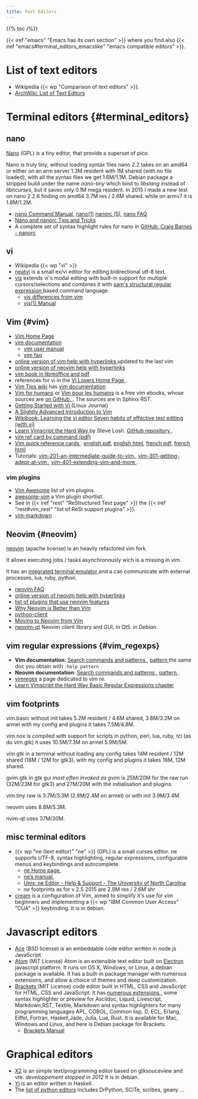 ```yaml
---
title: Text Editors
---
```


{{% toc /%}}

{{< iref "emacs" "Emacs has its own section" >}}
where you find also {{< iref "emacs#terminal_editors_emacslike" "emacs compatible editors" >}}.

# List of text editors
-   Wikipedia {{< wp "Comparison of text editors" >}}.
-   [ArchWiki: List of Text Editors
    ](https://wiki.archlinux.org/index.php/List_of_applications#Text_editors)

# Terminal editors {#terminal_editors}
## nano
[Nano](http://www.nano-editor.org/) (GPL) <a name="nano"></a>
is a tiny editor, that provide a superset of _pico_.

Nano is truly tiny, without loading syntax files nano 2.2 takes
on an amd64 or either on an arm server 1.3M resident with 1M  shared (with no file loaded),
with all the syntax files we get 1.6M/1.1M. Debian package a stripped build under the name
_nano-tiny_ which bind to _libslang_ instead of _libncurses_,
but it saves only 0.1M mega resident.
In 2015 I made a new test on nano 2.2.6 finding on amd64 3.7M res /
2.6M shared. while on armv7 it is 1.8M/1.2M.

-    [nano Command Manual](http://www.nano-editor.org/dist/latest/nano.html),
     [nano(1)](http://www.nano-editor.org/dist/latest/nano.1.html)
     [nanorc (5)](http://www.nano-editor.org/dist/latest/nanorc.5.html),
     [nano FAQ](http://www.nano-editor.org/dist/latest/faq.html)
-    [Nano and nanorc Tips and Tricks
     ](http://www.if-not-true-then-false.com/2009/tuning-nano-text-editor-with-nanorc/)
-    A complete set of syntax highlight rules for nano in
     [GitHub: Craig Barnes - nanorc](https://github.com/craigbarnes/nanorc)

## vi
-   Wikipedia {{< wp "vi" >}}
-   [neatvi](http://repo.or.cz/neatvi.git)
    is a small ex/vi editor for editing bidirectional utf-8 text.
-   [vis](https://github.com/martanne/vis)
    extends vi's modal editing with built-in support for multiple cursors/selections and
    combines it with [sam's structural regular expression
    ](https://github.com/martanne/vis/wiki/FAQ#what-are-structural-regular-expressions)
    based command language.
    -   [vis differences from vim
        ](ttps://github.com/martanne/vis/wiki/Differences-from-Vi(m))
    -   [vis(1) Manual](http://martanne.github.io/vis/man/vis.1.html)


## Vim {#vim}
-   [Vim Home Page](http://www.vim.org/)
-   [vim documentation
    ](http://vimdoc.sourceforge.net/)
    -   [vim user manual
        ](http://vimdoc.sourceforge.net/htmldoc/)
    -   [vim faq
        ](http://vimdoc.sourceforge.net/htmldoc/vimfaq.html)
-   [online version of vim help with hyperlinks
    ](http://vimhelp.appspot.com/) updated to the last vim
-   [online version of neovim help with hyperlinks
    ](https://neovim.io/doc/user/index.html)
-   [vim book in libreoffice and pdf
    ](http://www.oualline.com/vim-book.html)
-   references for vi in the [Vi Lovers Home Page
    ](http://www.thomer.com/vi/vi.html).
 -  [Vim Tips wiki](http://vim.wikia.com/wiki/)
    has [vim documentation
    ](http://vim.wikia.com/wiki/Vim_documentation)
-   [Vim for humans](https://vimebook.com/en) or
    [Vim pour les humains](https://vimebook.com/fr)
    is a free vim ebooks, whose sources are [on GitHub.
    ](https://github.com/vjousse/vim-for-humans-book).
    The sources are in Sphinx RST.
-   [Getting Started with Vi
    ](http://www.linuxjournal.com/article/6542) (Linux Journal)
-   [A Slightly Advanced Introduction to Vim
    ](http://linuxgazette.net/152/srinivasan.html)
-   [Wikibook: Learning the vi editor
    ](https://en.wikibooks.org/wiki/Learning_the_vi_Editor)
    [Seven habits of effective text editing  (with vi)
    ](http://www.moolenaar.net/habits.html)
-   [Learn Vimscript the Hard Way
    ](http://learnvimscriptthehardway.stevelosh.com/)
    by Steve Losh. [GitHub repository
    ](https://github.com/sjl/learnvimscriptthehardway).
-   [vim ref card by command (pdf)
    ](http://utools.com/vimrefcard.pdf)
-   [Vim quick reference cards
    ](http://tnerual.eriogerg.free.fr/vim.html):
        [english pdf](http://tnerual.eriogerg.free.fr/vimqrc.pdf),
        [english html](http://tnerual.eriogerg.free.fr/vimqrc.html),
        [french pdf](http://tnerual.eriogerg.free.fr/vimqrc-fr.pdf),
        [french html](http://tnerual.eriogerg.free.fr/vimqrc-fr.html)
-   Tutorials: [vim-201-an-intermediate-guide-to-vim
    ](http://www.linux.com/learn/tutorials/243002-vim-201-an-intermediate-guide-to-vim),
    [vim-301-getting-adept-at-vim
    ](http://www.linux.com/learn/tutorials/262147-vim-301-getting-adept-at-vim),
    [vim-401-extending-vim-and-more
    ](http://www.linux.com/learn/tutorials/264315-vim-401-extending-vim-and-more).

### vim plugins
-   [Vim Awesome](https://vimawesome.com/) list of vim plugins.
-   [awesome-vim](https://github.com/akrawchyk/awesome-vim)
    a Vim plugin shortlist.
-   See in {{< iref "rest" "ReStructured Text page" >}} the
    {{< iref "rest#vim_rest" "list of ReSt support plugins" >}}.
-   [vim-markdown](http://github.com/plasticboy/vim-markdown/)

## Neovim {#neovim}
[neovim](https://neovim.io/) (apache license)
is an heavily refactored vim fork.

It allows  executing jobs / tasks asynchronously wich is a missing in vim.

It has an [integrated terminal emulator
](https://neovim.io/doc/user/nvim_terminal_emulator.html)
and a can communicate with external processes, lua, ruby, python.


-   [neovim FAQ](https://github.com/neovim/neovim/wiki/FAQ)
-   [online version of neovim help with hyperlinks
    ](https://neovim.io/doc/user/index.html)
-   [list of plugins that use neovim features
    ](https://github.com/neovim/neovim/wiki/Related-projects#plugins)
-   [Why Neovim is Better than Vim
    ](http://geoff.greer.fm/2015/01/15/why-neovim-is-better-than-vim/)
-   [python-client](https://github.com/neovim/python-client)
-   [Moving to Neovim from Vim
    ](https://jacky.wtf/weblog/moving-to-neovim/)
-   [neovim-qt](https://github.com/equalsraf/neovim-qt)
    Neovim client library and GUI, in Qt5. _in Debian_.

## vim regular expressions {#vim_regexps}

-   __Vim documentation__: [Search commands and patterns
    ](http://vimhelp.appspot.com/usr_27.txt.html),
    [pattern
    ](http://vimhelp.appspot.com/pattern.txt.html)
    the same doc you obtain with `:help pattern`
-   __Neovim documentation__: [Search commands and patterns
    ](https://neovim.io/doc/user/usr_27.html),
    [pattern
    ](https://neovim.io/doc/user/pattern.html).
-   [vimregex](http://vimregex.com/) a page dedicated to vim re.
-   [Learn Vimscript the Hard Way
    ](http://learnvimscriptthehardway.stevelosh.com/)
    [Basic Regular Expressions chapter
    ](http://learnvimscriptthehardway.stevelosh.com/chapters/31.html)

## vim footprints

vim.basic without init takes 5.2M resident / 4.6M shared, 3.8M/3.2M on
armel with my config and plugins it takes 7.5M/4.8M.

vim.nox is compiled with support for scripts in python, perl, lua,
ruby, tcl
(as do vim.gtk) it uses 10.5M/7.3M on armel 5.9M/5M.

vim.gtk in a terminal without loading any config takes 14M resident /
12M shared (18M / 12M for gtk3), with my config and plugins it takes
18M, 12M shared.

gvim.gtk in gtk gui _most often invoked as gvim_ is 25M/20M for the
raw run (32M/23M for gtk3) and 27M/20M with the initialisation and
plugins.

vim.tiny raw is 3.7M/3.3M (2.8M/2.4M on armel) or with init 3.9M/3.4M.

neovim uses 8.8M/5.3M.

nvim-qt uses 37M/30M.

## misc terminal editors
-   {{< wp "ne (text editor)"  "ne" >}} (GPL)
    is a small curses editor. ne supports UTF-8, syntax highlighting,
    regular expressions, configurable menus and keybindings and autocomplete.
    -   [ne Home page](http://ne.di.unimi.it/),
    -   [ne’s manual](http://ne.di.unimi.it/docs/index.html),
    -   [Unix: ne Editor - Help & Support - The University of North Carolina
        ](http://help.unc.edu/help/unix-ne-editor/)
    -   _ne_ footprints as for v 2.5 2015 are 2.9M res / 2.6M shr
-   [cream](http://cream.sourceforge.net/)
    is a configuration of  Vim, aimed to simplify it's use for vim
    beginners and implementing a {{< wp "IBM Common User Access"  "CUA" >}}
    keybinding. It is in debian.

# Javascript editors
-   [Ace](https://ace.c9.io/) (BSD license)
    is an embeddable code editor written in node.js JavaScript.
-   [Atom](https://atom.io/) (MIT License)
    Atom is an extensible text editor built on [Electron
    ](https://github.com/electron/electron) javascript platform.
    It runs on OS X, Windows, or Linux, a debian package is available.
    It has a built-in package manager with numerous extensions, and
    allow a choice of themes and deep customization.
-   [Brackets
    ](http://brackets.io/)
    (MIT License)
    code editor built in HTML, CSS and JavaScript for HTML, CSS and
    JavaScript. It has [numerous extensions
    ](https://brackets-registry.aboutweb.com/),
    some syntax highlighter or preview for Asciidoc,  Liquid, Livescript, Markdown,RST,
    Textile, Markdown and syntax highlighters
    for many programming languages APL, COBOL, Common lisp, D, ECL, Erlang, Eiffel,
    Fortran, Haskell,Jade, Julia, Lua, Rust.
    It is available for Mac, Windows and Linux, and here is Debian
    package for Brackets.
    -   [Brackets Manual
        ](https://github.com/adobe/brackets/wiki/How-to-Use-Brackets)



# Graphical editors
-   [X2](http://gtk-apps.org/content/show.php?content=145463)
    is an simple text/programming editor based on gtksouceview and
    vte. _developpement stopped in 2012_ It is in debian.
-   [Yi](http://www.haskell.org/haskellwiki/Yi) is an editor written in Haskell.
-   The [list of python editors](https://wiki.python.org/moin/PythonEditors)
    includes  DrPython, SCiTe, scribes, geany ...


<!-- Local Variables: -->
<!-- mode: markdown -->
<!-- ispell-local-dictionary: "english" -->
<!-- End: -->
